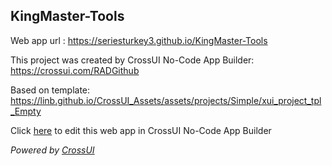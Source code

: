 ## KingMaster-Tools
Web app url : https://seriesturkey3.github.io/KingMaster-Tools

This project was created by CrossUI No-Code App Builder: https://crossui.com/RADGithub

Based on template: https://linb.github.io/CrossUI_Assets/assets/projects/Simple/xui_project_tpl_Empty

Click [here](https://crossui.com/RADGithub/#!from=github&owner=seriesturkey3&repo=KingMaster-Tools) to edit this web app in CrossUI No-Code App Builder

<i>Powered by [CrossUI](https://crossui.com)</i>
